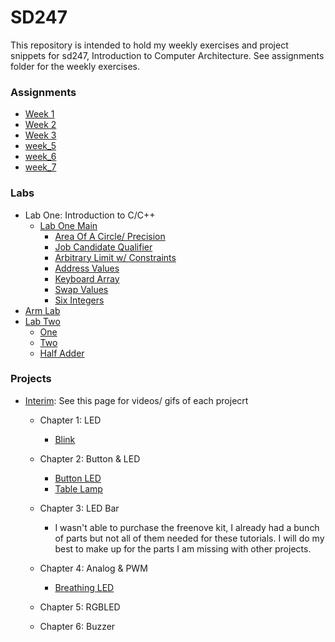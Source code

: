 # SD247

This repository is intended to hold my weekly exercises and project snippets for sd247, Introduction to Computer Architecture. See assignments folder for the weekly exercises.

### Assignments
- [Week 1](assignments/week_1.md)
- [Week 2](assignments/week_2.md)
- [Week 3](assignments/week_3.md)
- [week_5](assignments/week_5.md)
- [week_6](assignments/week_6.md)
- [week_7](assignments/week_7.md)

### Labs
- Lab One: Introduction to C/C++
  - [Lab One Main](labs/One/labOneMain.cpp)
    - [Area Of A Circle/ Precision](labs/One/CircleArea.cpp)
    - [Job Candidate Qualifier](labs/One/JobCandidate.cpp)
    - [Arbitrary Limit w/ Constraints](labs/One/arbitraryLimit.cpp)
    - [Address Values](labs/One/AddressValue.c)
    - [Keyboard Array](labs/One/KeyboardArray.cpp)
    - [Swap Values](labs/One/SwapValues.cpp)
    - [Six Integers](labs/One/SixIntegers.c)
- [Arm Lab](labs/Arm/Arm_Lab.md)
- [Lab Two](labs/Two/lab_2.md)
  - [One](labs/Two/programs/one.cpp)
  - [Two](labs/Two/programs/two.cpp)
  - [Half Adder](labs/Two/programs/halfAdder.cpp)

### Projects
- [Interim](projects/interim/interim.md): See this page for videos/ gifs of each projecrt
  - Chapter 1: LED
    - [Blink](code/Blink.ino)
  - Chapter 2: Button & LED
      - [Button LED](code/ButtonLED.ino)
      - [Table Lamp](code/TableLamp.ino)
  - Chapter 3: LED Bar
      - I wasn't able to purchase the freenove kit, I already had a bunch of parts but not all of them needed for these tutorials. I will do my best to make up for the parts I am missing with other projects.
  - Chapter 4: Analog & PWM
      - [Breathing LED](code/BreathingLED.ino)
  
  - Chapter 5: RGBLED
  
  - Chapter 6: Buzzer
